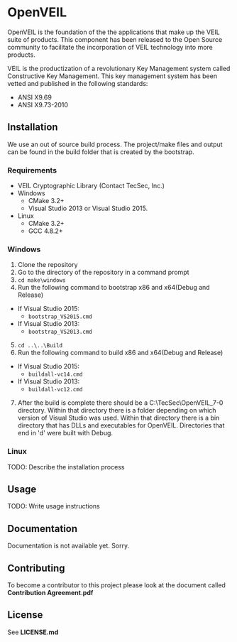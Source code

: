# OpenVEIL

OpenVEIL is the foundation of the the applications that make up the VEIL suite of products.  This component has been released to the Open Source community to facilitate the incorporation of VEIL technology into more products.

VEIL is the productization of a revolutionary Key Management system called Constructive Key Management.  This key management system has been vetted and published in the following standards:
* ANSI X9.69
* ANSI X9.73-2010



## Installation

We use an out of source build process.  The project/make files and output
can be found in the build folder that is created by the bootstrap.

### Requirements
- VEIL Cryptographic Library (Contact TecSec, Inc.)
- Windows
  - CMake 3.2+
  - Visual Studio 2013 or Visual Studio 2015.
- Linux
  - CMake 3.2+
  - GCC 4.8.2+
	
### Windows
	
1. Clone the repository
2. Go to the directory of the repository in a command prompt
3. `cd make\windows`
4. Run the following command to bootstrap x86 and x64(Debug and Release)
  - If Visual Studio 2015:
    - `bootstrap_VS2015.cmd`
  - If Visual Studio 2013:
    - `bootstrap_VS2013.cmd`
5. `cd ..\..\Build`
6. Run the following command to build x86 and x64(Debug and Release)
  - If Visual Studio 2015:
    - `buildall-vc14.cmd`
  - If Visual Studio 2013:
    - `buildall-vc12.cmd`
7. After the build is complete there should be a C:\TecSec\OpenVEIL_7-0 directory. Within that
directory there is a folder depending on which version of Visual Studio was used. Within that
directory there is a bin directory that has DLLs and executables for OpenVEIL. Directories
that end in 'd' were built with Debug.

### Linux

TODO: Describe the installation process

## Usage

TODO: Write usage instructions

## Documentation

Documentation is not available yet.  Sorry.

## Contributing

To become a contributor to this project please look at the document called
**Contribution Agreement.pdf**

## License

See **LICENSE.md**
